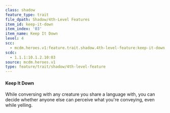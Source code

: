 ```yaml
---
class: shadow
feature_type: trait
file_dpath: Shadow/4th-Level Features
item_id: keep-it-down
item_index: '03'
item_name: Keep It Down
level: 4
scc:
  - mcdm.heroes.v1:feature.trait.shadow.4th-level-feature:keep-it-down
scdc:
  - 1.1.1:10.1.2.10:03
source: mcdm.heroes.v1
type: feature/trait/shadow/4th-level-feature
---
```


#### Keep It Down

While conversing with any creature you share a language with, you can decide whether anyone else can perceive what you're conveying, even while yelling.
